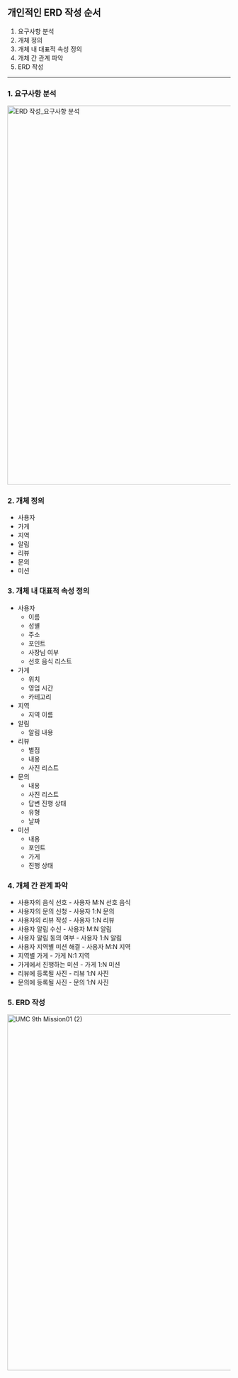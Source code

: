 ## 개인적인 ERD 작성 순서

1. 요구사항 분석
2. 개체 정의
3. 개체 내 대표적 속성 정의
4. 개체 간 관계 파악
5. ERD 작성

---

### 1. 요구사항 분석

<img width="1223" height="854" alt="ERD 작성_요구사항 분석" src="https://github.com/user-attachments/assets/fbf32cd0-bc10-47b1-9d1b-3a0d7c8c8ad4" />

### 2. 개체 정의

- 사용자
- 가게
- 지역
- 알림
- 리뷰
- 문의
- 미션

### 3. 개체 내 대표적 속성 정의

- 사용자
    - 이름
    - 성별
    - 주소
    - 포인트
    - 사장님 여부
    - 선호 음식 리스트
- 가게
    - 위치
    - 영업 시간
    - 카테고리
- 지역
    - 지역 이름
- 알림
    - 알림 내용
- 리뷰
    - 별점
    - 내용
    - 사진 리스트
- 문의
    - 내용
    - 사진 리스트
    - 답변 진행 상태
    - 유형
    - 날짜
- 미션
    - 내용
    - 포인트
    - 가게
    - 진행 상태

### 4. 개체 간 관계 파악

- 사용자의 음식 선호 - 사용자 M:N 선호 음식
- 사용자의 문의 신청 - 사용자 1:N 문의
- 사용자의 리뷰 작성 - 사용자 1:N 리뷰
- 사용자 알림 수신 - 사용자 M:N 알림
- 사용자 알림 동의 여부 - 사용자 1:N 알림
- 사용자 지역별 미션 해결 - 사용자 M:N 지역
- 지역별 가게 - 가게 N:1 지역
- 가게에서 진행하는 미션 - 가게 1:N 미션
- 리뷰에 등록될 사진 - 리뷰 1:N 사진
- 문의에 등록될 사진 - 문의 1:N 사진


### 5. ERD 작성

<img width="1780" height="802" alt="UMC 9th Mission01 (2)" src="https://github.com/user-attachments/assets/97778a9e-2640-465a-b303-ab386bcd086f" />
